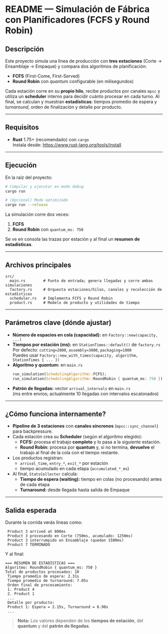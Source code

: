 # README — Simulación de Fábrica con Planificadores (FCFS y Round Robin)

## Descripción
Este proyecto simula una línea de producción con **tres estaciones** (Corte → Ensamblaje → Empaque) y compara dos algoritmos de planificación:
- **FCFS** (First-Come, First-Served)
- **Round Robin** con *quantum* configurable (en milisegundos)

Cada estación corre en su **propio hilo**, recibe productos por canales `mpsc` y utiliza un **scheduler** interno para decidir cuánto procesar en cada turno. Al final, se calculan y muestran **estadísticas**: tiempos promedio de espera y *turnaround*, orden de finalización y detalle por producto.

---

## Requisitos
- **Rust** 1.75+ (recomendado) con `cargo`  
  Instala desde: <https://www.rust-lang.org/tools/install>

---

## Ejecución
En la raíz del proyecto:

```bash
# Compilar y ejecutar en modo debug
cargo run

# (Opcional) Modo optimizado
cargo run --release
```

La simulación corre dos veces:
1) **FCFS**
2) **Round Robin** con `quantum_ms: 750`

Se ve en consola las trazas por estación y al final un **resumen de estadísticas**.

---

## Archivos principales
```
src/
  main.rs        # Punto de entrada; genera llegadas y corre ambas simulaciones
  factory.rs     # Orquesta estaciones/hilos, canales y recolección de estadísticas
  scheduler.rs   # Implementa FCFS y Round Robin
  product.rs     # Modelo de producto y utilidades de tiempo
```

---

## Parámetros clave (dónde ajustar)
- **Número de espacios en cola (capacidad):** en `Factory::new(capacity, ...)`
- **Tiempos por estación (ms):** en `StationTimes::default()` de `factory.rs`  
  Por defecto: `cutting=2000`, `assembly=3000`, `packaging=1000`  
  Puedes usar `Factory::new_with_times(capacity, algorithm, StationTimes { ... })`
- **Algoritmo y *quantum*:** en `main.rs`  
  ```rust
  run_simulation(SchedulingAlgorithm::FCFS);
  run_simulation(SchedulingAlgorithm::RoundRobin { quantum_ms: 750 });
  ```
- **Patrón de llegadas:** vector `arrival_intervals` en `main.rs`  
  (ms entre envíos; actualmente 10 llegadas con intervalos escalonados)

---

## ¿Cómo funciona internamente?
- **Pipeline de 3 estaciones** con **canales síncronos** (`mpsc::sync_channel`) para backpressure.
- Cada estación crea su **Scheduler** (según el algoritmo elegido):
  - **FCFS:** procesa el trabajo **completo** y lo pasa a la siguiente estación.
  - **Round Robin:** procesa por **quantum** y, si no termina, **devuelve** el trabajo al final de la cola con el tiempo restante.
- Los productos registran:
  - `arrival_time`, `entry_*`, `exit_*` por estación
  - tiempo acumulado en cada etapa (`accumulated_*_ms`)
- Al final, `StatsCollector` calcula:
  - **Tiempo de espera (waiting):** tiempo en colas (no procesando) antes de cada etapa
  - **Turnaround:** desde llegada hasta salida de Empaque

---

## Salida esperada
Durante la corrida verás líneas como:
```
 Product 3 arrived at 800ms
 Product 3 procesando en Corte (750ms, acumulado: 1250ms)
 Product 3 interrumpido en Ensamblaje (quedan 1500ms)
 Product 7 TERMINADO
```

Y al final:
```
=== RESUMEN DE ESTADÍSTICAS ===
Algoritmo: RoundRobin { quantum_ms: 750 }
Total de productos procesados: 10
 Tiempo promedio de espera: 2.31s
 Tiempo promedio de turnaround: 7.05s
 Orden final de procesamiento:
 1. Product 4
 2. Product 1
 ...
 Detalle por producto:
 Product 1: Espera = 2.15s, Turnaround = 6.90s
 ...
```

> **Nota:** Los valores dependen de los **tiempos de estación**, del **quantum** y del **patrón de llegadas**.